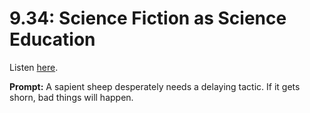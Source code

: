 # 9.34: Science Fiction as Science Education 

Listen [here](http://www.writingexcuses.com/2014/08/17/writing-excuses-9-34-science-fiction-as-science-education/). 

**Prompt:** A sapient sheep desperately needs a delaying tactic. If it gets shorn, bad things will happen.